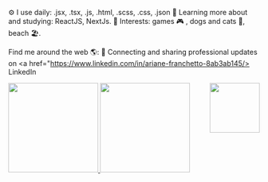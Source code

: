 ⚙️ I use daily: .jsx, .tsx, .js, .html, .scss, .css, .json
🌱 Learning more about and studying: ReactJS, NextJs.
💜 Interests: games 🎮 , dogs and cats 🐶, beach 🏖️.


Find me around the web 🌎:
💼 Connecting and sharing professional updates on <a href="https://www.linkedin.com/in/ariane-franchetto-8ab3ab145/> LinkedIn </a>


<div>
   <img align="right" height="100" width"100"  border-radius:"50px"
        src="https://media.discordapp.net/attachments/725138972900327424/907456697679888384/picasion.com_e9058dd7f3206312753c9438c6038a10.gif">
  </div>

<div>
  <a href="https://github.com/ArianeFranchetto">
<img height="180em" src="https://github-readme-stats.vercel.app/api?username=ArianeFranchetto&show_icons=true&theme=onedark"/>
<img height="180em" src="https://github-readme-stats.vercel.app/api/top-langs/?username=ArianeFranchetto&layout=compact&langs_count=16&theme=onedark"/>
  
</div>


  
  
